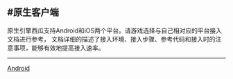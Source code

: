 #原生客户端</br>
----

原生引擎西瓜支持Android和iOS两个平台。请游戏选择与自己相对应的平台接入文档进行参考，
文档详细的描述了接入环境、接入步骤、参考代码和接入时的注意事项，能够有效地提高接入速率。</br>

---
[Android](./原生android修正版.md)
